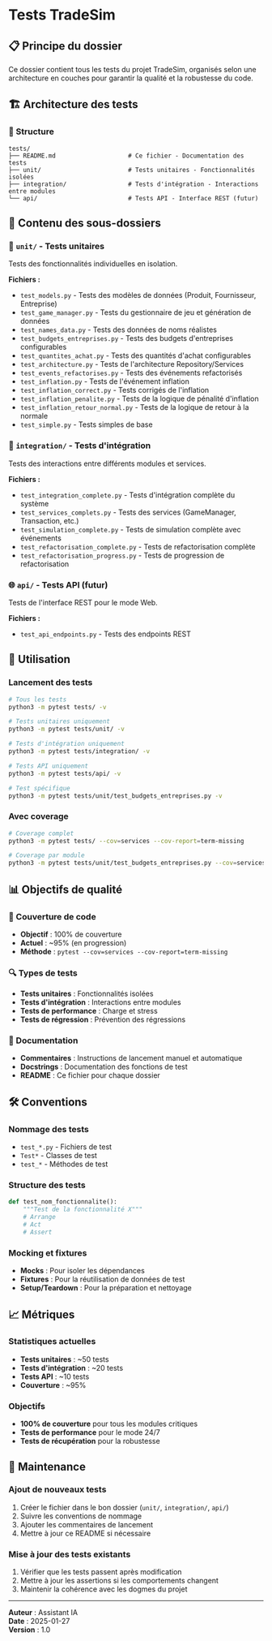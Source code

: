 # Tests TradeSim

## **📋 Principe du dossier**

Ce dossier contient tous les tests du projet TradeSim, organisés selon une architecture en couches pour garantir la qualité et la robustesse du code.

## **🏗️ Architecture des tests**

### **📁 Structure**
```
tests/
├── README.md                    # Ce fichier - Documentation des tests
├── unit/                        # Tests unitaires - Fonctionnalités isolées
├── integration/                 # Tests d'intégration - Interactions entre modules
└── api/                         # Tests API - Interface REST (futur)
```

## **📂 Contenu des sous-dossiers**

### **🔬 `unit/` - Tests unitaires**
Tests des fonctionnalités individuelles en isolation.

**Fichiers :**
- `test_models.py` - Tests des modèles de données (Produit, Fournisseur, Entreprise)
- `test_game_manager.py` - Tests du gestionnaire de jeu et génération de données
- `test_names_data.py` - Tests des données de noms réalistes
- `test_budgets_entreprises.py` - Tests des budgets d'entreprises configurables
- `test_quantites_achat.py` - Tests des quantités d'achat configurables
- `test_architecture.py` - Tests de l'architecture Repository/Services
- `test_events_refactorises.py` - Tests des événements refactorisés
- `test_inflation.py` - Tests de l'événement inflation
- `test_inflation_correct.py` - Tests corrigés de l'inflation
- `test_inflation_penalite.py` - Tests de la logique de pénalité d'inflation
- `test_inflation_retour_normal.py` - Tests de la logique de retour à la normale
- `test_simple.py` - Tests simples de base

### **🔗 `integration/` - Tests d'intégration**
Tests des interactions entre différents modules et services.

**Fichiers :**
- `test_integration_complete.py` - Tests d'intégration complète du système
- `test_services_complets.py` - Tests des services (GameManager, Transaction, etc.)
- `test_simulation_complete.py` - Tests de simulation complète avec événements
- `test_refactorisation_complete.py` - Tests de refactorisation complète
- `test_refactorisation_progress.py` - Tests de progression de refactorisation

### **🌐 `api/` - Tests API (futur)**
Tests de l'interface REST pour le mode Web.

**Fichiers :**
- `test_api_endpoints.py` - Tests des endpoints REST

## **🚀 Utilisation**

### **Lancement des tests**

```bash
# Tous les tests
python3 -m pytest tests/ -v

# Tests unitaires uniquement
python3 -m pytest tests/unit/ -v

# Tests d'intégration uniquement
python3 -m pytest tests/integration/ -v

# Tests API uniquement
python3 -m pytest tests/api/ -v

# Test spécifique
python3 -m pytest tests/unit/test_budgets_entreprises.py -v
```

### **Avec coverage**
```bash
# Coverage complet
python3 -m pytest tests/ --cov=services --cov-report=term-missing

# Coverage par module
python3 -m pytest tests/unit/test_budgets_entreprises.py --cov=services --cov-report=term-missing
```

## **📊 Objectifs de qualité**

### **🎯 Couverture de code**
- **Objectif** : 100% de couverture
- **Actuel** : ~95% (en progression)
- **Méthode** : `pytest --cov=services --cov-report=term-missing`

### **🔍 Types de tests**
- **Tests unitaires** : Fonctionnalités isolées
- **Tests d'intégration** : Interactions entre modules
- **Tests de performance** : Charge et stress
- **Tests de régression** : Prévention des régressions

### **📝 Documentation**
- **Commentaires** : Instructions de lancement manuel et automatique
- **Docstrings** : Documentation des fonctions de test
- **README** : Ce fichier pour chaque dossier

## **🛠️ Conventions**

### **Nommage des tests**
- `test_*.py` - Fichiers de test
- `Test*` - Classes de test
- `test_*` - Méthodes de test

### **Structure des tests**
```python
def test_nom_fonctionnalite():
    """Test de la fonctionnalité X"""
    # Arrange
    # Act
    # Assert
```

### **Mocking et fixtures**
- **Mocks** : Pour isoler les dépendances
- **Fixtures** : Pour la réutilisation de données de test
- **Setup/Teardown** : Pour la préparation et nettoyage

## **📈 Métriques**

### **Statistiques actuelles**
- **Tests unitaires** : ~50 tests
- **Tests d'intégration** : ~20 tests
- **Tests API** : ~10 tests
- **Couverture** : ~95%

### **Objectifs**
- **100% de couverture** pour tous les modules critiques
- **Tests de performance** pour le mode 24/7
- **Tests de récupération** pour la robustesse

## **🔧 Maintenance**

### **Ajout de nouveaux tests**
1. Créer le fichier dans le bon dossier (`unit/`, `integration/`, `api/`)
2. Suivre les conventions de nommage
3. Ajouter les commentaires de lancement
4. Mettre à jour ce README si nécessaire

### **Mise à jour des tests existants**
1. Vérifier que les tests passent après modification
2. Mettre à jour les assertions si les comportements changent
3. Maintenir la cohérence avec les dogmes du projet

---

**Auteur** : Assistant IA  
**Date** : 2025-01-27  
**Version** : 1.0 